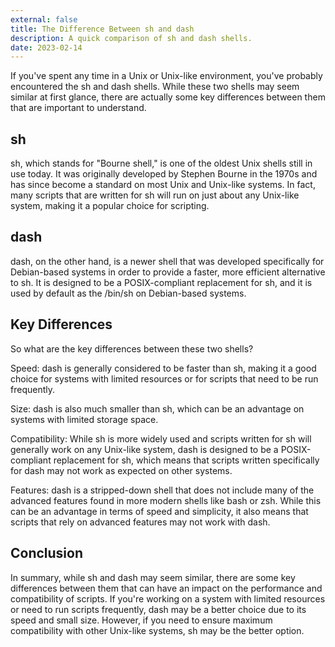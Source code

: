 ```yaml
---
external: false
title: The Difference Between sh and dash
description: A quick comparison of sh and dash shells.
date: 2023-02-14
---
```


If you've spent any time in a Unix or Unix-like environment, you've probably encountered the sh and dash shells. While these two shells may seem similar at first glance, there are actually some key differences between them that are important to understand.

## sh

sh, which stands for "Bourne shell," is one of the oldest Unix shells still in use today. It was originally developed by Stephen Bourne in the 1970s and has since become a standard on most Unix and Unix-like systems. In fact, many scripts that are written for sh will run on just about any Unix-like system, making it a popular choice for scripting.

## dash

dash, on the other hand, is a newer shell that was developed specifically for Debian-based systems in order to provide a faster, more efficient alternative to sh. It is designed to be a POSIX-compliant replacement for sh, and it is used by default as the /bin/sh on Debian-based systems.

## Key Differences

So what are the key differences between these two shells?

Speed: dash is generally considered to be faster than sh, making it a good choice for systems with limited resources or for scripts that need to be run frequently.

Size: dash is also much smaller than sh, which can be an advantage on systems with limited storage space.

Compatibility: While sh is more widely used and scripts written for sh will generally work on any Unix-like system, dash is designed to be a POSIX-compliant replacement for sh, which means that scripts written specifically for dash may not work as expected on other systems.

Features: dash is a stripped-down shell that does not include many of the advanced features found in more modern shells like bash or zsh. While this can be an advantage in terms of speed and simplicity, it also means that scripts that rely on advanced features may not work with dash.

## Conclusion

In summary, while sh and dash may seem similar, there are some key differences between them that can have an impact on the performance and compatibility of scripts. If you're working on a system with limited resources or need to run scripts frequently, dash may be a better choice due to its speed and small size. However, if you need to ensure maximum compatibility with other Unix-like systems, sh may be the better option.
